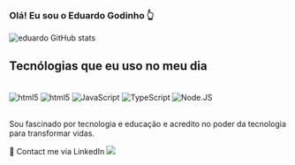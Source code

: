 ### Olá! Eu sou o Eduardo Godinho 👆
![eduardo GitHub stats](https://github-readme-stats.vercel.app/api?username=goodinho&show_icons=true&theme=dark)

## Tecnólogias que eu uso no meu dia

<div style="display: inline_block"><br/>
    <img align="center" alt="html5" src="https://img.shields.io/badge/HTML5-E34F26?style=for-the-badge&logo=html5&logoColor=white">
    <img align="center" alt="html5" src="https://img.shields.io/badge/CSS3-1572B6?style=for-the-badge&logo=css3&logoColor=white">
    <img align="center" alt="JavaScript" src="https://img.shields.io/badge/JavaScript-323330?style=for-the-badge&logo=javascript&logoColor=F7DF1E">
    <img align="center" alt="TypeScript" src="https://img.shields.io/badge/TypeScript-007ACC?style=for-the-badge&logo=typescript&logoColor=white">
    <img align="center" alt="Node.JS" src="https://img.shields.io/badge/Node.js-43853D?style=for-the-badge&logo=node.js&logoColor=white">
</div><br>

Sou fascinado por tecnologia e educação e acredito no poder da tecnologia para transformar vidas.

<p>🔗 Contact me via LinkedIn <a  href="https://www.linkedin.com/in/eduardogodinhoo/"><img src="https://img.shields.io/badge/LinkedIn-0077B5?style=for-the-badge&logo=linkedin&logoColor=white"></a></p>



